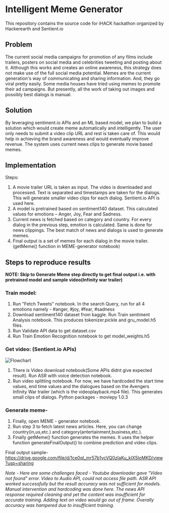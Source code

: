 # Intelligent Meme Generator

This repository contains the source code for iHACK hackathon organized by Hackerearth and Sentient.io
## Problem


The current social media campaigns for promotion of any films include trailers, posters on social media and celebrities tweeting and posting about it. Although this works and creates an online awareness, this strategy does not make use of the full social media potential. Memes are the current generation's way of communicating and sharing information. And, they go viral pretty easily. Some media houses have tried using memes to promote their ad campaigns. But presently, all the work of taking out images and possibly best dialogs is manual.

## Solution
By leveraging sentiment.io APIs and an ML based model, we plan to build a solution which would create meme automatically and intelligently. The user only needs to submit a video clip URL and rest is taken care of. This would help in achieving the brand awareness and would eventually improve revenue.
The system uses current news clips to generate movie based memes.

## Implementation
Steps:
1. A movie trailer URL is taken as input. The video is downloaded and processed. Text is separated and timestamps are taken for the dialogs. This will generate smaller video clips for each dialog. Sentient.io API is used here.
2. A model is pretrained based on sentiment140 dataset. This calculated values for emotions – Anger, Joy, Fear and Sadness.
3. Current news is fetched based on category and country. For every dialog in the previous step, emotion is calculated. Same is done for news clippings. The best match of news and dialogs is used to generate memes.
4. Final output is a set of memes for each dialog in the movie trailer. (getMeme() function in MEME-generator notebook)


## Steps to reproduce results
**NOTE: Skip to Generate Meme step directly to get final output i.e. with pretrained model and sample video(Infinity war trailer)**

### Train model:
1. Run "Fetch Tweets" notebook. In the search Query, run for all 4 emotions namely - #anger, #joy, #fear, #sadness
2. Download sentiment140 dataset from kaggle. Run Train sentiment Analysis notebook. This produces tokenizer.pickle and gru_model.h5 files.
3. Run Validate API data to get dataset.csv
4. Run Train Emotion Recognition notebook to get model_weights.h5

### Get video: (Sentient.io APIs)
![Flowchart](https://i.ibb.co/PNCkFXq/Sentinent-Flowchart.jpg)
1. There is Video download notebook(Some APIs didnt give expected result). Run ASR with voice detection notebook.
2. Run video splitting notebook. For now, we have hardcoded the start time values, end time values and the dialogues based on the Avengers Infinity War trailer (which is the videoplayback.mp4 file).
This generates small clips of dialogs.
Python packages - moviepy 1.0.3

### Generate meme-

1. Finally, open MEME - generator notebook.
2. Run step 3 to fetch latest news articles. Here, you can change country(in,us,etc.) and category(antertainment,business,etc.).
3. Finally getMeme() function generates the memes. It uses the helper function generateFinalOutput() to combine prediction and video clips.

Final output sample- https://drive.google.com/file/d/1ce0qI_mr57b1ycVQ0zIaKu_kIX5IoMKD/view?usp=sharing

*Note - Here are some challenges faced - Youtube downloader gave "Video not found" error. Video to Audio API, could not access file path. ASR API worked successfully but the result accuracy was not sufficient for models. Manual intervention and hardcoding was done here. The news API response required cleaning and yet the content was insufficient for accurate training. Adding text on video would go out of frame. Overally accuracy was hampered due to insufficient training.*
